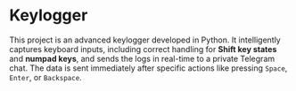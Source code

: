 # Keylogger
This project is an advanced keylogger developed in Python. It intelligently captures keyboard inputs, including correct handling for **Shift key states** and **numpad keys**, and sends the logs in real-time to a private Telegram chat. The data is sent immediately after specific actions like pressing `Space`, `Enter`, or `Backspace`.
